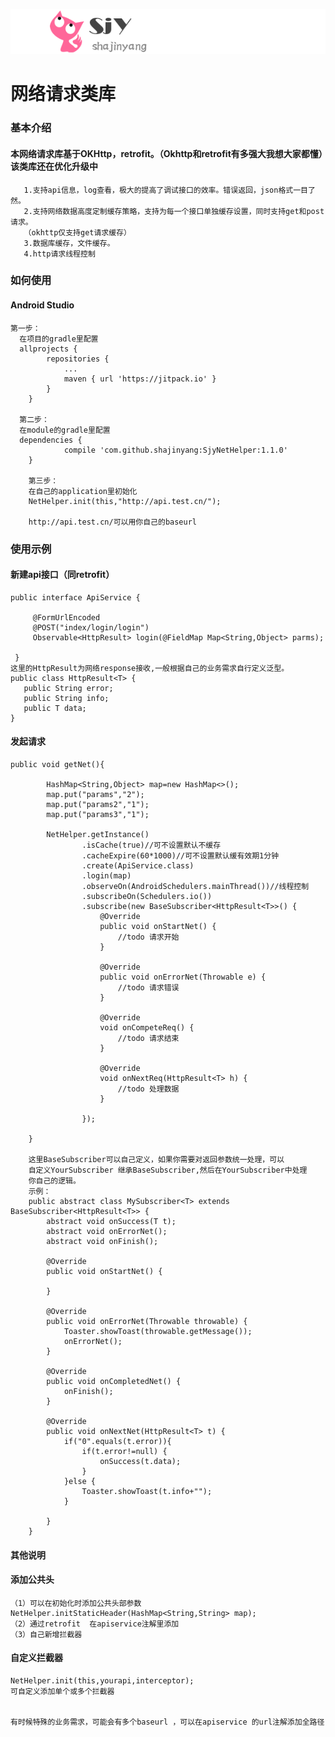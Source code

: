 ![](sjylogo.png)
# 网络请求类库
### 基本介绍
####  本网络请求库基于OKHttp，retrofit。（Okhttp和retrofit有多强大我想大家都懂）该类库还在优化升级中
       1.支持api信息，log查看，极大的提高了调试接口的效率。错误返回，json格式一目了然。
       2.支持网络数据高度定制缓存策略，支持为每一个接口单独缓存设置，同时支持get和post请求。
       （okhttp仅支持get请求缓存）
       3.数据库缓存，文件缓存。
       4.http请求线程控制

### 如何使用

#### Android Studio
    第一步：
      在项目的gradle里配置
      allprojects {
      		repositories {
      			...
      			maven { url 'https://jitpack.io' }
      		}
      	}

      第二步：
      在module的gradle里配置
      dependencies {
      	        compile 'com.github.shajinyang:SjyNetHelper:1.1.0'
      	}

      	第三步：
      	在自己的application里初始化
      	NetHelper.init(this,"http://api.test.cn/");

        http://api.test.cn/可以用你自己的baseurl



### 使用示例

#### 新建api接口（同retrofit）
    public interface ApiService {

         @FormUrlEncoded
         @POST("index/login/login")
         Observable<HttpResult> login(@FieldMap Map<String,Object> parms);

     }
    这里的HttpResult为网络response接收,一般根据自己的业务需求自行定义泛型。
    public class HttpResult<T> {
       public String error;
       public String info;
       public T data;
    }

#### 发起请求
    public void getNet(){

            HashMap<String,Object> map=new HashMap<>();
            map.put("params","2");
            map.put("params2","1");
            map.put("params3","1");

            NetHelper.getInstance()
                    .isCache(true)//可不设置默认不缓存
                    .cacheExpire(60*1000)//可不设置默认缓有效期1分钟
                    .create(ApiService.class)
                    .login(map)
                    .observeOn(AndroidSchedulers.mainThread())//线程控制
                    .subscribeOn(Schedulers.io())
                    .subscribe(new BaseSubscriber<HttpResult<T>>() {
                        @Override
                        public void onStartNet() {
                            //todo 请求开始
                        }

                        @Override
                        public void onErrorNet(Throwable e) {
                            //todo 请求错误
                        }

                        @Override
                        void onCompeteReq() {
                            //todo 请求结束
                        }

                        @Override
                        void onNextReq(HttpResult<T> h) {
                            //todo 处理数据
                        }

                    });

        }

        这里BaseSubscriber可以自己定义，如果你需要对返回参数统一处理，可以
        自定义YourSubscriber 继承BaseSubscriber,然后在YourSubscriber中处理
        你自己的逻辑。
        示例：
        public abstract class MySubscriber<T> extends BaseSubscriber<HttpResult<T>> {
            abstract void onSuccess(T t);
            abstract void onErrorNet();
            abstract void onFinish();

            @Override
            public void onStartNet() {

            }

            @Override
            public void onErrorNet(Throwable throwable) {
                Toaster.showToast(throwable.getMessage());
                onErrorNet();
            }

            @Override
            public void onCompletedNet() {
                onFinish();
            }

            @Override
            public void onNextNet(HttpResult<T> t) {
                if("0".equals(t.error)){
                    if(t.error!=null) {
                        onSuccess(t.data);
                    }
                }else {
                    Toaster.showToast(t.info+"");
                }

            }
        }

#### 其他说明

#### 添加公共头
    （1）可以在初始化时添加公共头部参数
    NetHelper.initStaticHeader(HashMap<String,String> map);
    （2）通过retrofit  在apiservice注解里添加
    （3）自己新增拦截器

#### 自定义拦截器
    NetHelper.init(this,yourapi,interceptor);
    可自定义添加单个或多个拦截器


    有时候特殊的业务需求，可能会有多个baseurl ，可以在apiservice 的url注解添加全路径










